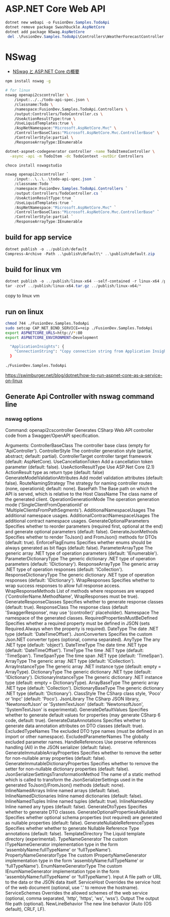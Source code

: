 
# ASP.NET Core Web API

```powershell
dotnet new webapi -o FusionDev.Samples.TodoApi
dotnet remove package Swashbuckle.AspNetCore
dotnet add package NSwag.AspNetCore
 del .\FusionDev.Samples.TodoApi\Controllers\WeatherForecastController.cs
```

# NSwag

- [NSwag と ASP.NET Core の概要](https://learn.microsoft.com/ja-jp/aspnet/core/tutorials/getting-started-with-nswag?view=aspnetcore-6.0&tabs=visual-studio)

```bash
npm install nswag -g

# for linux
nswag openapi2cscontroller \
    /input:../../todo-api-spec.json \
    /classname:Todo \
    /namespace:FusionDev.Samples.TodoApi.Controllers \
    /output:Controllers/TodoController.cs \
    /UseActionResultType:true \
    /UseLiquidTemplates:true \
    /AspNetNamespace:"Microsoft.AspNetCore.Mvc" \
    /ControllerBaseClass:"Microsoft.AspNetCore.Mvc.ControllerBase" \
    /ControllerStyle:partial \
    /ResponseArrayType:IEnumerable 

dotnet-aspnet-codegenerator controller -name TodoItemsController \
  -async -api -m TodoItem -dc TodoContext -outDir Controllers
```

```powershell
choco install nswagstudio

nswag openapi2cscontroller `
    /input:..\..\..\todo-api-spec.json `
    /classname:Todo `
    /namespace:FusionDev.Samples.TodoApi.Controllers `
    /output:Controllers/TodoController.cs `
    /UseActionResultType:true `
    /UseLiquidTemplates:true `
    /AspNetNamespace:"Microsoft.AspNetCore.Mvc" `
    /ControllerBaseClass:"Microsoft.AspNetCore.Mvc.ControllerBase" `
    /ControllerStyle:partial `
    /ResponseArrayType:IEnumerable 
```

## build for app service

```powershell
dotnet publish -o ../publish/default 
Compress-Archive -Path ..\publish\default\* ..\publish\default.zip
```

## build for linux vm

```powershell
dotnet publish -o ../publish/linux-x64 --self-contained -r linux-x64 /p:PublishSingleFile=true
tar -zcvf ../publish/linux-x64.tar.gz ../publish/linux-x64/*
```

copy to linux vm

## run on linux

```bash
chmod 744 ./FusionDev.Samples.TodoApi 
sudo setcap CAP_NET_BIND_SERVICE=+eip ./FusionDev.Samples.TodoApi 
export ASPNETCORE_URLS=http://*:80
export ASPNETCORE_ENVIRONMENT=Development

  "ApplicationInsights": {
    "ConnectionString": "Copy connection string from Application Insights Resource Overview"
  }
  
./FusionDev.Samples.TodoApi 
```

https://swimburger.net/blog/dotnet/how-to-run-aspnet-core-as-a-service-on-linux


## Generate Api Controller with nswag command line


### nswag options

Command: openapi2cscontroller
  Generates CSharp Web API controller code from a Swagger/OpenAPI specification.

Arguments: 
  ControllerBaseClass
    The controller base class (empty for 'ApiController').
  ControllerStyle
    The controller generation style (partial, abstract; default: partial).
  ControllerTarget
    controller target framework (default: AspNetCore).
  UseCancellationToken
    Add a cancellation token parameter (default: false).
  UseActionResultType
    Use ASP.Net Core (2.1) ActionResult type as return type (default: false)
  GenerateModelValidationAttributes
    Add model validation attributes (default: false).
  RouteNamingStrategy
    The strategy for naming controller routes (none, operationid; default: none).
  BasePath
    The Base path on which the API is served, which is relative to the Host
  ClassName
    The class name of the generated client.
  OperationGenerationMode
    The operation generation mode ('SingleClientFromOperationId' or 'MultipleClientsFromPathSegments').
  AdditionalNamespaceUsages
    The additional namespace usages.
  AdditionalContractNamespaceUsages
    The additional contract namespace usages.
  GenerateOptionalParameters
    Specifies whether to reorder parameters (required first, optional at the end) and generate optional parameters (default: false).
  GenerateJsonMethods
    Specifies whether to render ToJson() and FromJson() methods for DTOs (default: true).
  EnforceFlagEnums
    Specifies whether enums should be always generated as bit flags (default: false).
  ParameterArrayType
    The generic array .NET type of operation parameters (default: 'IEnumerable').
  ParameterDictionaryType
    The generic dictionary .NET type of operation parameters (default: 'IDictionary').
  ResponseArrayType
    The generic array .NET type of operation responses (default: 'ICollection').
  ResponseDictionaryType
    The generic dictionary .NET type of operation responses (default: 'IDictionary').
  WrapResponses
    Specifies whether to wrap success responses to allow full response access.
  WrapResponseMethods
    List of methods where responses are wrapped ('ControllerName.MethodName', WrapResponses must be true).
  GenerateResponseClasses
    Specifies whether to generate response classes (default: true).
  ResponseClass
    The response class (default 'SwaggerResponse', may use '{controller}' placeholder).
  Namespace
    The namespace of the generated classes.
  RequiredPropertiesMustBeDefined
    Specifies whether a required property must be defined in JSON (sets Required.Always when the property is required).
  DateType
    The date .NET type (default: 'DateTimeOffset').
  JsonConverters
    Specifies the custom Json.NET converter types (optional, comma separated).
  AnyType
    The any .NET type (default: 'object').
  DateTimeType
    The date time .NET type (default: 'DateTimeOffset').
  TimeType
    The time .NET type (default: 'TimeSpan').
  TimeSpanType
    The time span .NET type (default: 'TimeSpan').
  ArrayType
    The generic array .NET type (default: 'ICollection').
  ArrayInstanceType
    The generic array .NET instance type (default: empty = ArrayType).
  DictionaryType
    The generic dictionary .NET type (default: 'IDictionary').
  DictionaryInstanceType
    The generic dictionary .NET instance type (default: empty = DictionaryType).
  ArrayBaseType
    The generic array .NET type (default: 'Collection').
  DictionaryBaseType
    The generic dictionary .NET type (default: 'Dictionary').
  ClassStyle
    The CSharp class style, 'Poco' or 'Inpc' (default: 'Poco').
  JsonLibrary
    The CSharp JSON library, 'NewtonsoftJson' or 'SystemTextJson' (default: 'NewtonsoftJson', 'SystemTextJson' is experimental).
  GenerateDefaultValues
    Specifies whether to generate default values for properties (may generate CSharp 6 code, default: true).
  GenerateDataAnnotations
    Specifies whether to generate data annotation attributes on DTO classes (default: true).
  ExcludedTypeNames
    The excluded DTO type names (must be defined in an import or other namespace).
  ExcludedParameterNames
    The globally excluded parameter names.
  HandleReferences
    Use preserve references handling (All) in the JSON serializer (default: false).
  GenerateImmutableArrayProperties
    Specifies whether to remove the setter for non-nullable array properties (default: false).
  GenerateImmutableDictionaryProperties
    Specifies whether to remove the setter for non-nullable dictionary properties (default: false).
  JsonSerializerSettingsTransformationMethod
    The name of a static method which is called to transform the JsonSerializerSettings used in the generated ToJson()/FromJson() methods (default: none).
  InlineNamedArrays
    Inline named arrays (default: false).
  InlineNamedDictionaries
    Inline named dictionaries (default: false).
  InlineNamedTuples
    Inline named tuples (default: true).
  InlineNamedAny
    Inline named any types (default: false).
  GenerateDtoTypes
    Specifies whether to generate DTO classes.
  GenerateOptionalPropertiesAsNullable
    Specifies whether optional schema properties (not required) are generated as nullable properties (default: false).
  GenerateNullableReferenceTypes
    Specifies whether whether to generate Nullable Reference Type annotations (default: false).
  TemplateDirectory
    The Liquid template directory (experimental).
  TypeNameGenerator
    The custom ITypeNameGenerator implementation type in the form 'assemblyName:fullTypeName' or 'fullTypeName').
  PropertyNameGeneratorType
    The custom IPropertyNameGenerator implementation type in the form 'assemblyName:fullTypeName' or 'fullTypeName').
  EnumNameGeneratorType
    The custom IEnumNameGenerator implementation type in the form 'assemblyName:fullTypeName' or 'fullTypeName').
  Input
    A file path or URL to the data or the JSON data itself.
  ServiceHost
    Overrides the service host of the web document (optional, use '.' to remove the hostname).
  ServiceSchemes
    Overrides the allowed schemes of the web service (optional, comma separated, 'http', 'https', 'ws', 'wss').
  Output
    The output file path (optional).
  NewLineBehavior
    The new line behavior (Auto (OS default), CRLF, LF).

